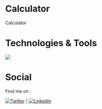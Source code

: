 # Calculator
Calculator

# Technologies & Tools
![](https://img.shields.io/badge/Javascript-build-blue?style=plastic&logo=javascript&logoColor=white)

# Social
<!-- Actual text -->
Find me on : 

[![Twitter][1.2]][1] | [![LinkedIn][2.2]][2]
<!-- Icons -->
[1.2]: https://icons.iconarchive.com/icons/limav/flat-gradient-social/16/Twitter-icon.png (Twitter)
[2.2]: https://icons.iconarchive.com/icons/limav/flat-gradient-social/16/Linkedin-icon.png (LinkedIn)
<!-- Links to your social media accounts -->
[1]: https://twitter.com/TonyVerto
[2]: https://www.linkedin.com/in/tony-vervoot/
